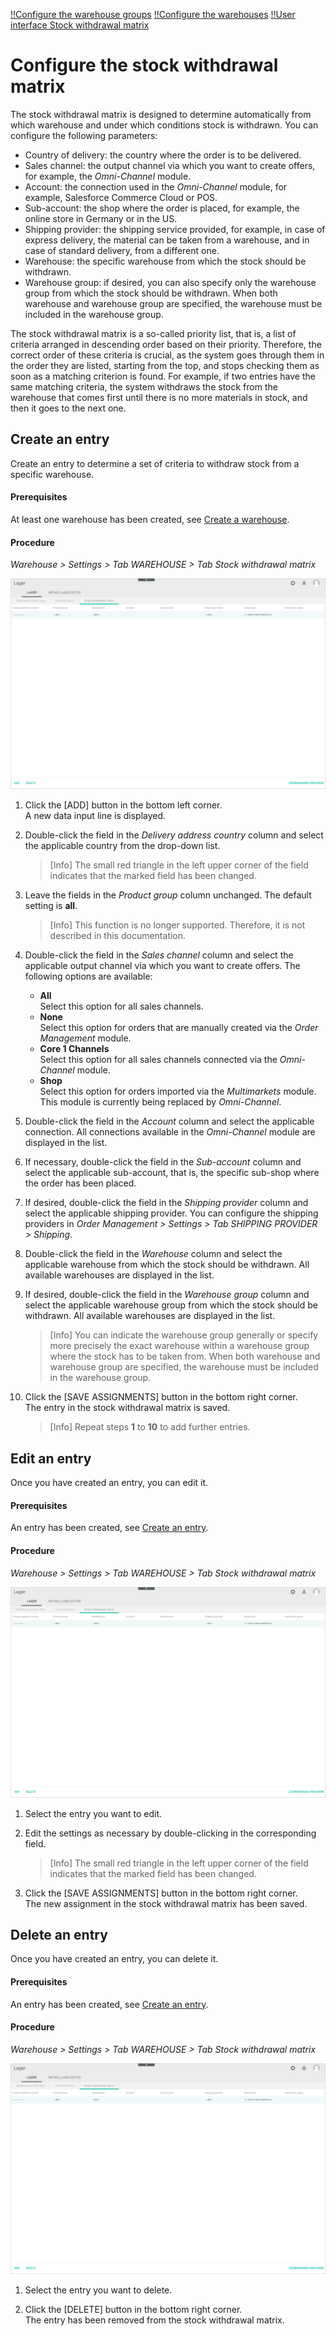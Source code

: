 [!!Configure the warehouse groups](./01_ConfigureWarehouseGroups.md)
[!!Configure the warehouses](./02_ConfigureWarehouses.md)
[!!User interface Stock withdrawal matrix](../UserInterface/03a_Warehouse.md)


# Configure the stock withdrawal matrix

The stock withdrawal matrix is designed to determine automatically from which warehouse and under which conditions stock is withdrawn. You can configure the following parameters: 

- Country of delivery: the country where the order is to be delivered.  
- Sales channel: the output channel via which you want to create offers, for example, the *Omni-Channel* module.  
- Account: the connection used in the *Omni-Channel* module, for example, Salesforce Commerce Cloud or POS.  
- Sub-account: the shop where the order is placed, for example, the online store in Germany or in the US.  
- Shipping provider: the shipping service provided, for example, in case of express delivery, the material can be taken from a warehouse, and in case of standard delivery, from a different one.  
- Warehouse: the specific warehouse from which the stock should be withdrawn.  
- Warehouse group: if desired, you can also specify only the warehouse group from which the stock should be withdrawn. When both warehouse and warehouse group are specified, the warehouse must be included in the warehouse group.

The stock withdrawal matrix is a so-called priority list, that is, a list of criteria arranged in descending order based on their priority. Therefore, the correct order of these criteria is crucial, as the system goes through them in the order they are listed, starting from the top, and stops checking them as soon as a matching criterion is found. For example, if two entries have the same matching criteria, the system withdraws the stock from the warehouse that comes first until there is no more materials in stock, and then it goes to the next one.   



## Create an entry

Create an entry to determine a set of criteria to withdraw stock from a specific warehouse.

#### Prerequisites  

At least one warehouse has been created, see [Create a warehouse](./02_ConfigureWarehouses.md#create-a-warehouse).

#### Procedure

*Warehouse > Settings > Tab WAREHOUSE > Tab Stock withdrawal matrix*

![Stock withdrawal matrix](../../Assets/Screenshots/RetailSuiteWarehousing/Settings/Warehouse/StockWithdrawalMatrix/StockWithdrawalMatrix.png "[Stock withdrawal matrix]")

1. Click the [ADD] button in the bottom left corner.   
    A new data input line is displayed.

2. Double-click the field in the *Delivery address country* column and select the applicable country from the drop-down list.  

    > [Info] The small red triangle in the left upper corner of the field indicates that the marked field has been changed.  
    
3. Leave the fields in the *Product group* column unchanged. The default setting is **all**. 

    > [Info] This function is no longer supported. Therefore, it is not described in this documentation.

4. Double-click the field in the *Sales channel* column and select the applicable output channel via which you want to create offers. The following options are available: 

    - **All**  
        Select this option for all sales channels.
    - **None**  
        Select this option for orders that are manually created via the *Order Management* module.
    - **Core 1 Channels**  
        Select this option for all sales channels connected via the *Omni-Channel* module. 
    - **Shop**   
        Select this option for orders imported via the *Multimarkets* module. This module is currently being replaced by *Omni-Channel*.  

5. Double-click the field in the *Account* column and select the applicable connection. All connections available in the *Omni-Channel* module are displayed in the list.

6. If necessary, double-click the field in the *Sub-account* column and select the applicable sub-account, that is, the specific sub-shop where the order has been placed.

7. If desired, double-click the field in the *Shipping provider* column and select the applicable shipping provider. You can configure the shipping providers in *Order Management > Settings > Tab SHIPPING PROVIDER > Shipping*.

8. Double-click the field in the *Warehouse* column and select the applicable warehouse from which the stock should be withdrawn. All available warehouses are displayed in the list.

9. If desired, double-click the field in the *Warehouse group* column and select the applicable warehouse group from which the stock should be withdrawn. All available warehouses are displayed in the list. 

    > [Info] You can indicate the warehouse group generally or specify more precisely the exact warehouse within a warehouse group where the stock has to be taken from. When both warehouse and warehouse group are specified, the warehouse must be included in the warehouse group.

10. Click the [SAVE ASSIGNMENTS] button in the bottom right corner.   
    The entry in the stock withdrawal matrix is saved.

    > [Info] Repeat steps **1** to **10** to add further entries.



## Edit an entry

Once you have created an entry, you can edit it.

#### Prerequisites  

An entry has been created, see [Create an entry](#create-an-entry). 

#### Procedure

*Warehouse > Settings > Tab WAREHOUSE > Tab Stock withdrawal matrix*

![Stock withdrawal matrix](../../Assets/Screenshots/RetailSuiteWarehousing/Settings/Warehouse/StockWithdrawalMatrix/StockWithdrawalMatrix.png "[Stock withdrawal matrix]")

1. Select the entry you want to edit.

2. Edit the settings as necessary by double-clicking in the corresponding field.  
    
    > [Info] The small red triangle in the left upper corner of the field indicates that the marked field has been changed.
    
3. Click the [SAVE ASSIGNMENTS] button in the bottom right corner.   
    The new assignment in the stock withdrawal matrix has been saved.



## Delete an entry

Once you have created an entry, you can delete it.

#### Prerequisites  

An entry has been created, see [Create an entry](#create-an-entry). 

#### Procedure

*Warehouse > Settings > Tab WAREHOUSE > Tab Stock withdrawal matrix*

![Stock withdrawal matrix](../../Assets/Screenshots/RetailSuiteWarehousing/Settings/Warehouse/StockWithdrawalMatrix/StockWithdrawalMatrix.png "[Stock withdrawal matrix]")

1. Select the entry you want to delete.

2. Click the [DELETE] button in the bottom right corner.   
    The entry has been removed from the stock withdrawal matrix.




